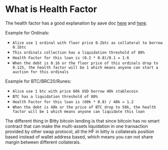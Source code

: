 # What is Health Factor

The health factor has a good explanation by aave doc [here](https://docs.aave.com/faq/borrowing#what-is-the-health-factor) and  [here](https://docs.aave.com/risk/asset-risk/risk-parameters#health-factor).

Example for Ordinals:

* `Alice use 1 ordinal with floor price 0.2btc as collateral to borrow 0.1btc`
* `This ordinals collection has a liquidation threshold of 80%`
* `Health Factor for this loan is (0.2 * 0.8)/0.1 = 1.6`
* `When the debt is 0.16 or the floor price of this ordinals drop to 0.125, the health factor will be 1 which means anyone can start a auction for this ordinals`

Example for BTC/BRC20/Runes:

* `Alice use 1 btc with price 60k USD borrow 40k stablecoin`
* `BTC has a liquidation threshold of 80%`
* `Health Factor for this loan is (60k * 0.8) / 40k = 1.2`
* `When the debt is 48k or the price of BTC drop to 50k, the health factor will be 1 which means anyone can liquidate this loan`

The different thing in Bitty bitcoin lending is that since bitcoin has no smart contract that can make the multi-assets liquidation in one transaction provided by other swap protocol, all the HF in bitty is collaterals position based instead of wallet address based, which means you can not share margin between different collaterals.

